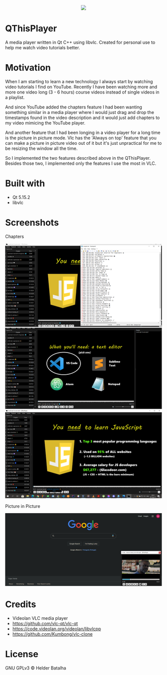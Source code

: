 <div align="center">
<img src="https://github.com/hbtalha/QThisPlayer/blob/main/images/icons/app_icon.ico" width="200"/>
</div>

# QThisPlayer
A media player written in Qt C++ using libvlc. Created for personal use to help me watch video tutorials better.

# Motivation
When I am starting to learn a new technology I always start by watching video tutorials I find on YouTube. Recently I have been watching more and more one video long (3 - 6 hours) course videos instead of single videos in a playlist.


And since YouTube added the chapters feature I had been wanting something similar in a media player where I would just drag and drop the timestamps found in the video description and it would just add chapters to my video mimicing the YouTube player.


And another feature that I had been longing in a video player for a long time is the picture in picture mode. Vlc has the 'Always on top' feature that you can make a picture in picture video out of it but it's just unpractical for me to be resizing the window all the time.

So I implemented the two features described above in the QThisPlayer. Besides those two, I implemented only the features I use the most in VLC.

# Built with
- Qt 5.15.2
- libvlc

# Screenshots
Chapters

<img src="https://github.com/hbtalha/QThisPlayer/blob/main/images/screenshots/Screenshot_1.png" width="600"/>
<img src="https://github.com/hbtalha/QThisPlayer/blob/main/images/screenshots/Screenshot_2.png" width="600"/>
<img src="https://github.com/hbtalha/QThisPlayer/blob/main/images/screenshots/Screenshot_4.png" width="600"/>

Picture in Picture

<img src="https://github.com/hbtalha/QThisPlayer/blob/main/src/images/screenshots/Screenshot_3.png" width="600"/>

# Credits
- Videolan VLC media player
- https://github.com/vlc-qt/vlc-qt
- https://code.videolan.org/videolan/libvlcpp
- https://github.com/Kumbong/vlc-clone

# License
 GNU GPLv3 &copy; Helder Batalha

